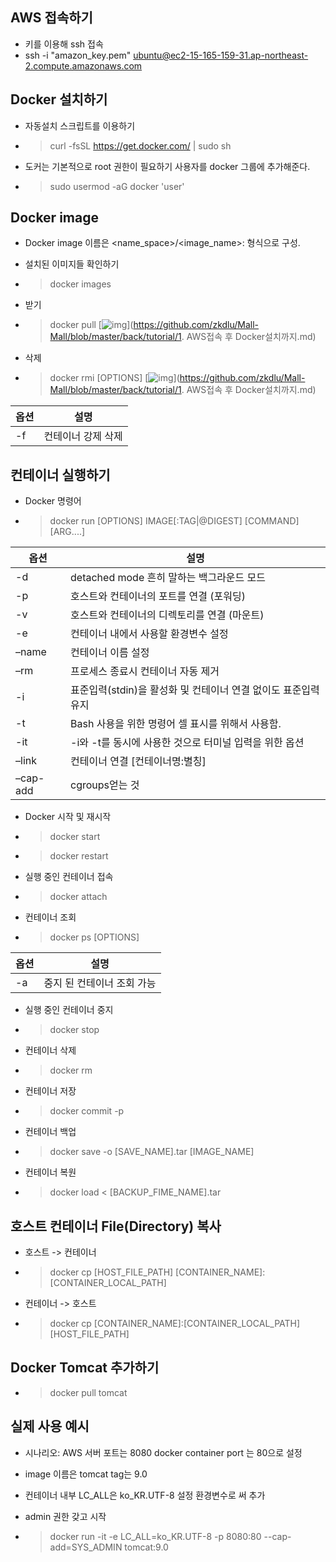 ## AWS 접속하기

- 키를 이용해 ssh 접속
- ssh -i "amazon_key.pem" [ubuntu@ec2-15-165-159-31.ap-northeast-2.compute.amazonaws.com](mailto:ubuntu@ec2-15-165-159-31.ap-northeast-2.compute.amazonaws.com)

## Docker 설치하기

- 자동설치 스크립트를 이용하기

- > curl -fsSL https://get.docker.com/ | sudo sh

- 도커는 기본적으로 root 권한이 필요하기 사용자를 docker 그룹에 추가해준다.

- > sudo usermod -aG docker 'user'

## Docker image

- Docker image 이름은 <name_space>/<image_name>: 형식으로 구성.

- 설치된 이미지들 확인하기

- > docker images

- 받기

- > docker pull [![img]()](https://github.com/zkdlu/Mall-Mall/blob/master/back/tutorial/1. AWS접속 후 Docker설치까지.md)

- 삭제

- > docker rmi [OPTIONS] [![img]()](https://github.com/zkdlu/Mall-Mall/blob/master/back/tutorial/1. AWS접속 후 Docker설치까지.md)

| 옵션 | 설명               |
| ---- | ------------------ |
| -f   | 컨테이너 강제 삭제 |

## 컨테이너 실행하기

- Docker 명령어

- > docker run [OPTIONS] IMAGE[:TAG|@DIGEST] [COMMAND] [ARG....]

| 옵션     | 설명                                                         |
| -------- | ------------------------------------------------------------ |
| -d       | detached mode 흔히 말하는 백그라운드 모드                    |
| -p       | 호스트와 컨테이너의 포트를 연결 (포워딩)                     |
| -v       | 호스트와 컨테이너의 디렉토리를 연결 (마운트)                 |
| -e       | 컨테이너 내에서 사용할 환경변수 설정                         |
| –name    | 컨테이너 이름 설정                                           |
| –rm      | 프로세스 종료시 컨테이너 자동 제거                           |
| -i       | 표준입력(stdin)을 활성화 및 컨테이너 연결 없이도 표준입력 유지 |
| -t       | Bash 사용을 위한 명령어 셀 표시를 위해서 사용함.             |
| -it      | -i와 -t를 동시에 사용한 것으로 터미널 입력을 위한 옵션       |
| –link    | 컨테이너 연결 [컨테이너명:별칭]                              |
| –cap-add | cgroups얻는 것                                               |

- Docker 시작 및 재시작

- > docker start

- > docker restart

- 실행 중인 컨테이너 접속

- > docker attach

- 컨테이너 조회

- > docker ps [OPTIONS]

| 옵션 | 설명                       |
| ---- | -------------------------- |
| -a   | 중지 된 컨테이너 조회 가능 |

- 실행 중인 컨테이너 중지

- > docker stop

- 컨테이너 삭제

- > docker rm

- 컨테이너 저장

- > docker commit -p

- 컨테이너 백업

- > docker save -o [SAVE_NAME].tar [IMAGE_NAME]

- 컨테이너 복원

- > docker load < [BACKUP_FIME_NAME].tar

## 호스트 컨테이너 File(Directory) 복사

- 호스트 -> 컨테이너

- > docker cp [HOST_FILE_PATH] [CONTAINER_NAME]:[CONTAINER_LOCAL_PATH]

- 컨테이너 -> 호스트

- > docker cp [CONTAINER_NAME]:[CONTAINER_LOCAL_PATH] [HOST_FILE_PATH]

## Docker Tomcat 추가하기

- > docker pull tomcat

## 실제 사용 예시

- 시나리오: AWS 서버 포트는 8080 docker container port 는 80으로 설정

- image 이름은 tomcat tag는 9.0

- 컨테이너 내부 LC_ALL은 ko_KR.UTF-8 설정 환경변수로 써 추가

- admin 권한 갖고 시작

- > docker run -it -e LC_ALL=ko_KR.UTF-8 -p 8080:80 --cap-add=SYS_ADMIN tomcat:9.0